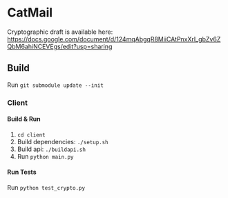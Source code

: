 # CatMail

Cryptographic draft is available here: https://docs.google.com/document/d/124mqAbgqR8MiiCAtPnxXrI_gbZv6ZQbM6ahiNCEVEgs/edit?usp=sharing

## Build

Run `git submodule update --init`

### Client

#### Build & Run

1. `cd client`
1. Build dependencies: `./setup.sh`
2. Build api: `./buildapi.sh`
2. Run `python main.py`

#### Run Tests

Run `python test_crypto.py`